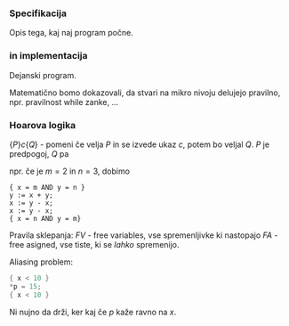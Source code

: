### Specifikacija 
Opis tega, kaj naj program počne.

### in implementacija
Dejanski program.

Matematično bomo dokazovali, da stvari na mikro nivoju delujejo pravilno, npr. pravilnost while zanke, ...

### Hoarova logika
$\{P\}c\{Q\}$ - pomeni če velja $P$ in se izvede ukaz $c$, potem bo veljal $Q$. $P$ je predpogoj, $Q$ pa 

npr. če je $m = 2$ in $n = 3$, dobimo 

```
{ x = m AND y = n }
y := x + y;
x := y - x;
x := y - x;
{ x = n AND y = m}
```

Pravila sklepanja:
$FV$ - free variables, vse spremenljivke ki nastopajo
$FA$ - free asigned, vse tiste, ki se *lahko* spremenijo.

Aliasing problem:

```c
{ x < 10 }
*p = 15;
{ x < 10 }
```

Ni nujno da drži, ker kaj če $p$ kaže ravno na $x$.

